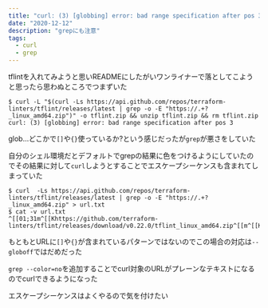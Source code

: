 ```yaml
---
title: "curl: (3) [globbing] error: bad range specification after pos 3"
date: "2020-12-12"
description: "grepにも注意"
tags:
  - curl
  - grep
---
```


tflintを入れてみようと思いREADMEにしたがいワンライナーで落としてこようと思ったら思わぬところでつまずいた

```shell
$ curl -L "$(curl -Ls https://api.github.com/repos/terraform-linters/tflint/releases/latest | grep -o -E "https://.+?_linux_amd64.zip")" -o tflint.zip && unzip tflint.zip && rm tflint.zip
curl: (3) [globbing] error: bad range specification after pos 3
```

glob…どこかで`[]`や`{}`使っているか?という感じだったが`grep`が悪さをしていた

自分のシェル環境だとデフォルトでgrepの結果に色をつけるようにしていたのでその結果に対して`curl`しようとすることでエスケープシーケンスも含まれてしまっていた

```
$ curl  -Ls https://api.github.com/repos/terraform-linters/tflint/releases/latest | grep -o -E "https://.+?_linux_amd64.zip" > url.txt
$ cat -v url.txt
^[[01;31m^[[Khttps://github.com/terraform-linters/tflint/releases/download/v0.22.0/tflint_linux_amd64.zip^[[m^[[K
```

もともとURLに`[]`や`{}`が含まれているパターンではないのでこの場合の対応は`--globoff`ではだめだった

`grep --color=no`を追加することでcurl対象のURLがプレーンなテキストになるのでcurlできるようになった

エスケープシーケンスはよくやるので気を付けたい
